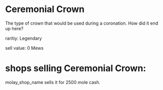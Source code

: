 # Ceremonial Crown

The type of crown that would be used during a coronation. How did it end up here?

raritiy: Legendary

sell value: 0 Mews

# shops selling Ceremonial Crown:

molay_shop_name sells it for 2500 mole cash.